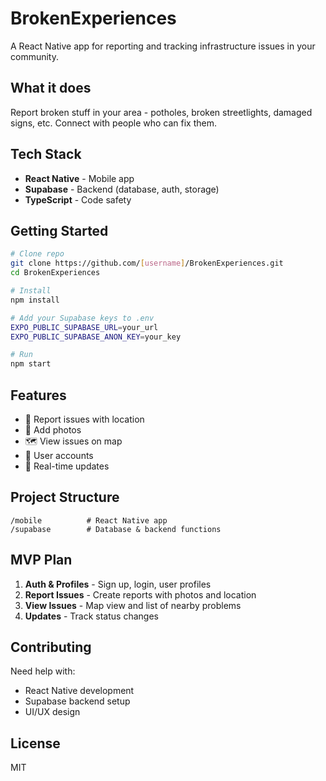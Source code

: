 # BrokenExperiences

A React Native app for reporting and tracking infrastructure issues in your community.

## What it does

Report broken stuff in your area - potholes, broken streetlights, damaged signs, etc. Connect with people who can fix them.

## Tech Stack

- **React Native** - Mobile app
- **Supabase** - Backend (database, auth, storage)
- **TypeScript** - Code safety

## Getting Started

```bash
# Clone repo
git clone https://github.com/[username]/BrokenExperiences.git
cd BrokenExperiences

# Install
npm install

# Add your Supabase keys to .env
EXPO_PUBLIC_SUPABASE_URL=your_url
EXPO_PUBLIC_SUPABASE_ANON_KEY=your_key

# Run
npm start
```

## Features

- 📍 Report issues with location
- 📸 Add photos
- 🗺️ View issues on map
- 👤 User accounts
- 📱 Real-time updates

## Project Structure

```
/mobile          # React Native app
/supabase        # Database & backend functions
```

## MVP Plan

1. **Auth & Profiles** - Sign up, login, user profiles
2. **Report Issues** - Create reports with photos and location
3. **View Issues** - Map view and list of nearby problems
4. **Updates** - Track status changes

## Contributing

Need help with:
- React Native development
- Supabase backend setup
- UI/UX design

## License

MIT
